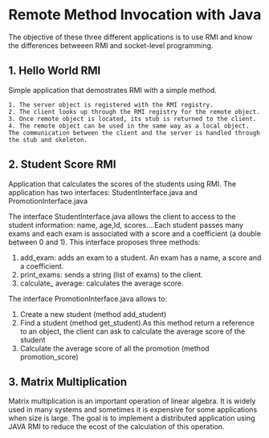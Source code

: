 # Remote Method Invocation with Java
The objective of these three different applications is to use RMI and know the differences betweeen RMI and socket-level programming. 

## 1. Hello World RMI
Simple application that demostrates RMI with a simple method.

    1. The server object is registered with the RMI registry.
    2. The client looks up through the RMI registry for the remote object.
    3. Once remote object is located, its stub is returned to the client.
    4. The remote object can be used in the same way as a local object. The communication between the client and the server is handled through the stub and skeleton.

## 2. Student Score RMI 
Application that calculates the scores of the students using RMI. The application   has two interfaces: StudentInterface.java and
PromotionInterface.java

The interface StudentInterface.java allows the client to access to the student
information: name, age,Id, scores….Each student passes many exams and each exam
is associated with a score and a coefficient (a double between 0 and 1). This interface
proposes three methods:

1. add_exam: adds an exam to a student. An exam has a name, a score and a
coefficient.
2. print_exams: sends a string (list of exams) to the client.
3. calculate_ average: calculates the average score.

The interface PromotionInterface.java allows to:
1. Create a new student (method add_student)
2. Find a student (method get_student).As this method return a reference to an
   object, the client can ask to calculate the average score of the student
3. Calculate the average score of all the promotion (method promotion_score)


## 3. Matrix Multiplication
Matrix multiplication is an important operation of linear algebra. It is widely used in many systems and sometimes
it is expensive for some applications when size is large.
The goal is to implement a distributed application using JAVA RMI to reduce the ecost of the calculation of this operation.